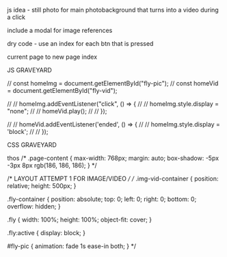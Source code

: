 js idea - still photo for main photobackground that turns into a video during a click 

include a modal for image references 


dry code - use an index for each btn that is pressed 

current page to new page index 



JS GRAVEYARD

// const homeImg = document.getElementById("fly-pic");
// const homeVid = document.getElementById("fly-vid");

// // homeImg.addEventListener("click", () => {
// //     homeImg.style.display = "none";
// //     homeVid.play();
// // });

// // homeVid.addEventListener('ended', () => {
// //     homeImg.style.display = 'block';
// // });


CSS GRAVEYARD

thos
/* .page-content {
    max-width: 768px;
    margin: auto;
    box-shadow: -5px -3px 8px rgb(186, 186, 186);
} */

/* LAYOUT ATTEMPT 1 FOR IMAGE/VIDEO */
/* .img-vid-container {
    position: relative;
    height: 500px;
}

.fly-container {
    position: absolute;
    top: 0;
    left: 0;
    right: 0;
    bottom: 0;
    overflow: hidden;
}

.fly {
    width: 100%;
    height: 100%;
    object-fit: cover;
}
  
.fly:active {
    display: block;
}

#fly-pic {
    animation: fade 1s ease-in both;
} */
